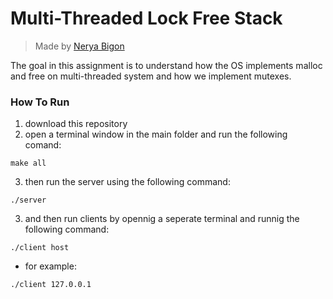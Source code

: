 # Multi-Threaded Lock Free Stack  
> Made by [Nerya Bigon]()  

The goal in this assignment is to understand how the OS implements malloc and free on multi-threaded system and how we implement mutexes.  

### How To Run  

1. download this repository
2. open a terminal window in the main folder and run the following comand:

```
make all
```
3. then run the server using the following command:

```
./server
```

3. and then run clients by opennig a seperate terminal and runnig the following command:

```
./client host
```
* for example:  
```
./client 127.0.0.1
```